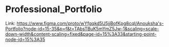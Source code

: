 # Professional_Portfolio

Link: https://www.figma.com/proto/wYfgqkd5U5jjBofKpg8cqI/Anouksha's-Portfolio?node-id=15-35&p=f&t=TAbsTBuK5mYmZ5Jw-1&scaling=scale-down-width&content-scaling=fixed&page-id=15%3A33&starting-point-node-id=15%3A35
